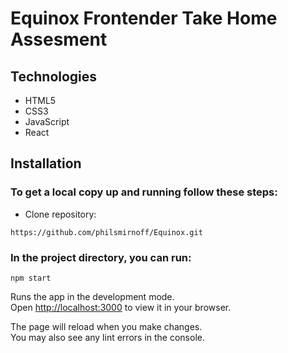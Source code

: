 # Equinox Frontender Take Home Assesment

## Technologies
- HTML5
- CSS3
- JavaScript
- React

## Installation

### To get a local copy up and running follow these steps:
- Clone repository:
```
https://github.com/philsmirnoff/Equinox.git
```

### In the project directory, you can run:

```
npm start
```

Runs the app in the development mode.\
Open [http://localhost:3000](http://localhost:3000) to view it in your browser.

The page will reload when you make changes.\
You may also see any lint errors in the console.


